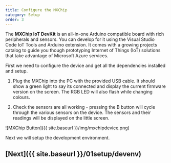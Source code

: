 ```yaml
---
title: Configure the MXChip
category: Setup
order: 3
---
```


The **MXChip IoT DevKit** is an all-in-one Arduino compatible board with rich peripherals and sensors. You can develop for it using the Visual Studio Code IoT Tools and Arduino extension. It comes with a growing projects catalog to guide you though prototyping Internet of Things (IoT) solutions that take advantage of Microsoft Azure services.

First we need to configure the device and get all the dependencies installed and setup.

1. Plug the MXChip into the PC with the provided USB cable. It should show a green light to say its connected and display the current firmware version on the screen. The RGB LED will also flash while changing colours.

1. Check the sensors are all working - pressing the B button will cycle through the various sensors on the device. The sensors and their readings will be displayed on the little screen.

![MXChip Button]({{ site.baseurl }}/img/mxchipdevice.png)

Next we will setup the development environment.

## [Next]({{ site.baseurl }}/01setup/devenv)
